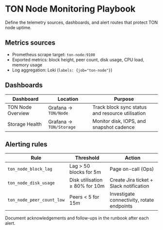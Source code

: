 # TON Node Monitoring Playbook

Define the telemetry sources, dashboards, and alert routes that protect TON node
uptime.

## Metrics sources

- Prometheus scrape target: `ton-node:9100`
- Exported metrics: block height, peer count, disk usage, CPU load, memory usage
- Log aggregation: Loki (`labels: {job="ton-node"}`)

## Dashboards

| Dashboard         | Location                | Purpose                                          |
| ----------------- | ----------------------- | ------------------------------------------------ |
| TON Node Overview | Grafana → `TON/Node`    | Track block sync status and resource utilisation |
| Storage Health    | Grafana → `TON/Storage` | Monitor disk, IOPS, and snapshot cadence         |

## Alerting rules

| Rule                      | Threshold                      | Action                                     |
| ------------------------- | ------------------------------ | ------------------------------------------ |
| `ton_node_block_lag`      | Lag > 50 blocks for 5m         | Page on-call (Ops)                         |
| `ton_node_disk_usage`     | Disk utilisation ≥ 80% for 10m | Create Jira ticket + Slack notification    |
| `ton_node_peer_count_low` | Peers < 5 for 15m              | Investigate connectivity, rotate endpoints |

Document acknowledgements and follow-ups in the runbook after each alert.
